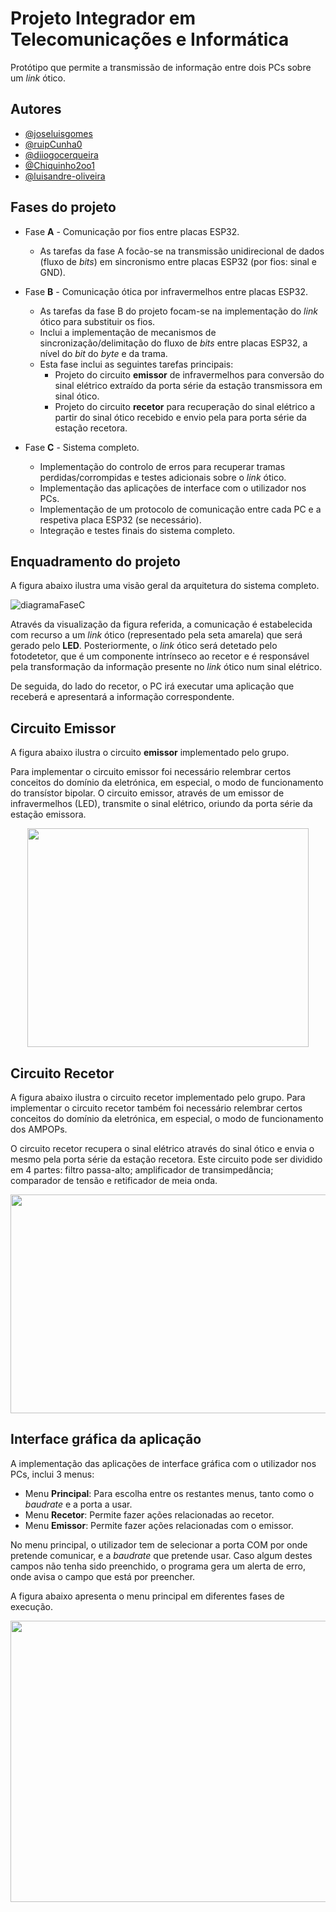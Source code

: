 # Projeto Integrador em Telecomunicações e Informática
Protótipo que permite a transmissão de informação entre dois PCs sobre um *link* ótico.

## Autores

* [@joseluisgomes](https://github.com/joseluisgomes)
* [@ruipCunha0](https://github.com/ruipCunha0)
* [@diiogocerqueira](https://github.com/diiogocerqueira)
* [@Chiquinho2oo1](https://github.com/Chiquinho2oo1)
* [@luisandre-oliveira](https://github.com/luisandre-oliveira)

## Fases do projeto

- Fase **A** - Comunicação por fios entre placas ESP32.
    - As tarefas da fase A focão-se na transmissão unidirecional de dados (fluxo de *bits*) em sincronismo entre placas ESP32 (por fios: sinal e GND).

- Fase **B** - Comunicação ótica por infravermelhos entre placas ESP32.
    - As tarefas da fase B do projeto focam-se na implementação do *link* ótico para substituir os fios.
    - Inclui a implementação de mecanismos de sincronização/delimitação do fluxo de *bits* entre placas ESP32, a nível do *bit* do *byte* e da trama.
    - Esta fase inclui as seguintes tarefas principais:
        - Projeto do circuito **emissor** de infravermelhos para conversão do sinal elétrico extraído da porta série da estação transmissora em sinal ótico.
        - Projeto do circuito **recetor** para recuperação do sinal elétrico a partir do sinal ótico recebido e envio pela para porta série da estação recetora.
- Fase **C** - Sistema completo.
    - Implementação do controlo de erros para recuperar tramas perdidas/corrompidas e testes adicionais sobre o *link* ótico.
    - Implementação das aplicações de interface com o utilizador nos PCs.
    - Implementação de um protocolo de comunicação entre cada PC e a respetiva placa ESP32 (se necessário).
    - Integração e testes finais do sistema completo.

## Enquadramento do projeto

A figura abaixo ilustra uma visão geral da arquitetura do sistema completo. 

![diagramaFaseC](https://github.com/joseluisgomes/PITI/assets/70901488/819bbc87-a094-45d3-8747-8cbf816cf3f6)

Através da visualização da figura referida, a comunicação é estabelecida com recurso a um *link* ótico (representado pela seta amarela) que será gerado pelo **LED**. Posteriormente, o *link* ótico será detetado pelo fotodetetor, que é um componente intrínseco ao recetor e é responsável pela transformação
da informação presente no *link* ótico num sinal elétrico. 

De seguida, do lado do recetor, o PC irá executar uma aplicação que receberá e apresentará a informação correspondente.

## Circuito Emissor

A figura abaixo ilustra o circuito **emissor** implementado pelo grupo. 

Para implementar o circuito emissor foi necessário relembrar certos conceitos do domínio da eletrónica, em especial, o modo de funcionamento do transístor bipolar. O circuito emissor, através de um emissor de infravermelhos (LED), transmite o sinal elétrico, oriundo da porta série da estação emissora.

<p align="center">
  <img width="450" height="350" src="https://github.com/joseluisgomes/PITI/assets/70901488/c4b00be9-2f39-4510-aee3-08edddae7b44">
</p>

## Circuito Recetor

A figura abaixo ilustra o circuito recetor implementado pelo grupo. Para implementar o circuito recetor também foi necessário relembrar certos conceitos do domínio da eletrónica, em especial, o modo de funcionamento dos AMPOPs.

O circuito recetor recupera o sinal elétrico através do sinal ótico e envia o mesmo pela porta série da estação recetora. Este circuito pode ser dividido em 4 partes: filtro passa-alto; amplificador de transimpedância; comparador de tensão e retificador de meia onda.

<p align="center">
  <img width="700" height="350" src="https://github.com/joseluisgomes/PITI/assets/70901488/7ef894f0-16d7-43e4-ab22-50f888cecf77">
</p>

## Interface gráfica da aplicação

A implementação das aplicações de interface gráfica com o utilizador nos PCs, inclui 3 menus:
- Menu **Principal**: Para escolha entre os restantes menus, tanto como o *baudrate* e a porta a usar.
- Menu **Recetor**: Permite fazer ações relacionadas ao recetor.
- Menu **Emissor**: Permite fazer ações relacionadas com o emissor.

No menu principal, o utilizador tem de selecionar a porta COM por onde pretende comunicar, e a *baudrate* que pretende usar. Caso algum destes campos não tenha sido preenchido, o programa gera um alerta de erro, onde avisa o campo que está por preencher.

A figura abaixo apresenta o menu principal em diferentes fases de execução.

<p align="center">
  <img width="700" height="450" src="https://github.com/joseluisgomes/PITI/assets/70901488/f36b89f0-416e-4a3e-9ce0-3c81e29dd9b3">
</p>
